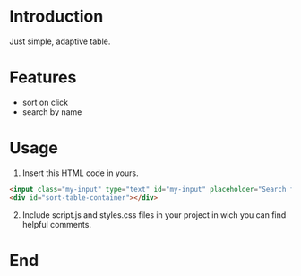 # Introduction

Just simple, adaptive table.

# Features

- sort on click
- search by name

# Usage

1. Insert this HTML code in yours.

```html
<input class="my-input" type="text" id="my-input" placeholder="Search for names.." title="Type in a name" />
<div id="sort-table-container"></div>
```

2. Include script.js and styles.css files in your project in wich you can find helpful comments.

# End
